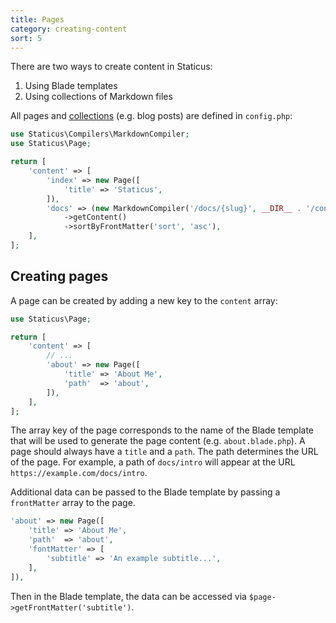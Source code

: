 ```yaml
---
title: Pages
category: creating-content
sort: 5
---
```


There are two ways to create content in Staticus:

1. Using Blade templates
2. Using collections of Markdown files

All pages and [collections](/docs/collections) (e.g. blog posts) are defined in `config.php`:

```php
use Staticus\Compilers\MarkdownCompiler;
use Staticus\Page;

return [
    'content' => [
        'index' => new Page([
            'title' => 'Staticus',
        ]),
        'docs' => (new MarkdownCompiler('/docs/{slug}', __DIR__ . '/content/docs'))
            ->getContent()
            ->sortByFrontMatter('sort', 'asc'),
    ],
];
```

## Creating pages

A page can be created by adding a new key to the `content` array:

```php
use Staticus\Page;

return [
    'content' => [
        // ...
        'about' => new Page([
            'title' => 'About Me',
            'path'  => 'about',
        ]),
    ],
];
```

The array key of the page corresponds to the name of the Blade template that will be used to generate the page content (e.g. `about.blade.php`). A page should always have a `title` and a `path`. The path determines the URL of the page. For example, a path of `docs/intro` will appear at the URL `https://example.com/docs/intro`.

Additional data can be passed to the Blade template by passing a `frontMatter` array to the page.

```php
'about' => new Page([
    'title' => 'About Me',
    'path'  => 'about',
    'fontMatter' => [
        'subtitle' => 'An example subtitle...',
    ],
]),
```

Then in the Blade template, the data can be accessed via `$page->getFrontMatter('subtitle')`.

